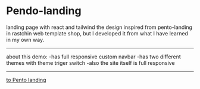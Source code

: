 # Pendo-landing
landing page with react and tailwind
the design inspired from pento-landing in rastchin web template shop, but I developed it from what I have learned in my own way.
**************
about this demo:
-has full responsive custom navbar
-has two different themes with theme triger switch
-also the site itself is full responsive
***************
[to Pento landing](https://ali-hkh.github.io/Pento-landing-static-react-tailwind/)
